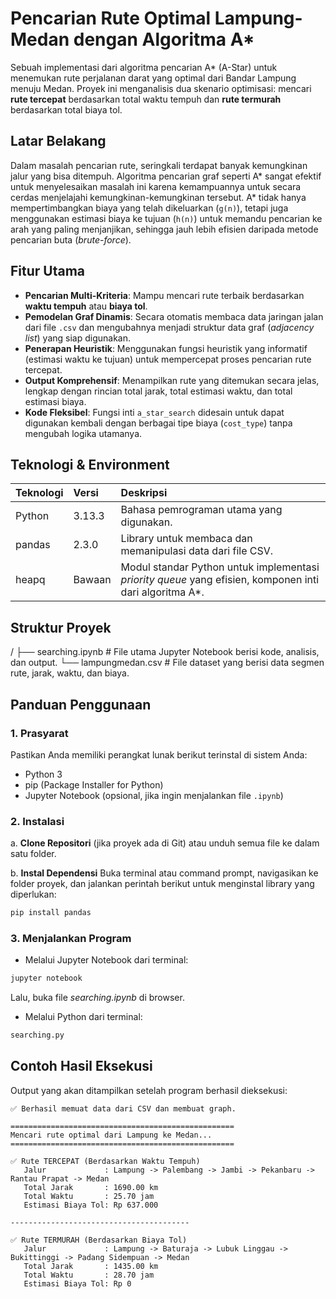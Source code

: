 # Pencarian Rute Optimal Lampung-Medan dengan Algoritma A*

Sebuah implementasi dari algoritma pencarian A* (A-Star) untuk menemukan rute perjalanan darat yang optimal dari Bandar Lampung menuju Medan. Proyek ini menganalisis dua skenario optimisasi: mencari **rute tercepat** berdasarkan total waktu tempuh dan **rute termurah** berdasarkan total biaya tol.

## Latar Belakang

Dalam masalah pencarian rute, seringkali terdapat banyak kemungkinan jalur yang bisa ditempuh. Algoritma pencarian graf seperti A* sangat efektif untuk menyelesaikan masalah ini karena kemampuannya untuk secara cerdas menjelajahi kemungkinan-kemungkinan tersebut. A* tidak hanya mempertimbangkan biaya yang telah dikeluarkan (`g(n)`), tetapi juga menggunakan estimasi biaya ke tujuan (`h(n)`) untuk memandu pencarian ke arah yang paling menjanjikan, sehingga jauh lebih efisien daripada metode pencarian buta (*brute-force*).

## Fitur Utama

-   **Pencarian Multi-Kriteria**: Mampu mencari rute terbaik berdasarkan **waktu tempuh** atau **biaya tol**.
-   **Pemodelan Graf Dinamis**: Secara otomatis membaca data jaringan jalan dari file `.csv` dan mengubahnya menjadi struktur data graf (*adjacency list*) yang siap digunakan.
-   **Penerapan Heuristik**: Menggunakan fungsi heuristik yang informatif (estimasi waktu ke tujuan) untuk mempercepat proses pencarian rute tercepat.
-   **Output Komprehensif**: Menampilkan rute yang ditemukan secara jelas, lengkap dengan rincian total jarak, total estimasi waktu, dan total estimasi biaya.
-   **Kode Fleksibel**: Fungsi inti `a_star_search` didesain untuk dapat digunakan kembali dengan berbagai tipe biaya (`cost_type`) tanpa mengubah logika utamanya.

## Teknologi & Environment

| Teknologi | Versi | Deskripsi |
| :--- | :--- | :--- |
| Python | 3.13.3 | Bahasa pemrograman utama yang digunakan. |
| pandas | 2.3.0 | Library untuk membaca dan memanipulasi data dari file CSV. |
| heapq | Bawaan | Modul standar Python untuk implementasi *priority queue* yang efisien, komponen inti dari algoritma A*. |

## Struktur Proyek
/
├── searching.ipynb         # File utama Jupyter Notebook berisi kode, analisis, dan output.
└── lampungmedan.csv        # File dataset yang berisi data segmen rute, jarak, waktu, dan biaya.

## Panduan Penggunaan

### 1. Prasyarat

Pastikan Anda memiliki perangkat lunak berikut terinstal di sistem Anda:
-   Python 3
-   pip (Package Installer for Python)
-   Jupyter Notebook (opsional, jika ingin menjalankan file `.ipynb`)

### 2. Instalasi

a. **Clone Repositori** (jika proyek ada di Git) atau unduh semua file ke dalam satu folder.
   
b. **Instal Dependensi**
   Buka terminal atau command prompt, navigasikan ke folder proyek, dan jalankan perintah berikut untuk menginstal library yang diperlukan:
   ```bash
   pip install pandas
```
### 3. Menjalankan Program

- Melalui Jupyter Notebook dari terminal:
```bash
jupyter notebook
```
Lalu, buka file _searching.ipynb_ di browser.
- Melalui Python dari terminal:
```bash
searching.py
```

## Contoh Hasil Eksekusi
Output yang akan ditampilkan setelah program berhasil dieksekusi:
```
✅ Berhasil memuat data dari CSV dan membuat graph.

==================================================
Mencari rute optimal dari Lampung ke Medan...
==================================================

✅ Rute TERCEPAT (Berdasarkan Waktu Tempuh)
   Jalur             : Lampung -> Palembang -> Jambi -> Pekanbaru -> Rantau Prapat -> Medan
   Total Jarak       : 1690.00 km
   Total Waktu       : 25.70 jam
   Estimasi Biaya Tol: Rp 637.000

----------------------------------------

✅ Rute TERMURAH (Berdasarkan Biaya Tol)
   Jalur             : Lampung -> Baturaja -> Lubuk Linggau -> Bukittinggi -> Padang Sidempuan -> Medan
   Total Jarak       : 1435.00 km
   Total Waktu       : 28.70 jam
   Estimasi Biaya Tol: Rp 0
```
